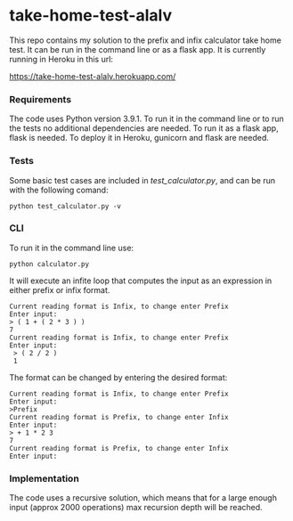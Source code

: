 # take-home-test-alalv

This repo contains my solution to the prefix and infix calculator take home test. It can be run in the command line or as a flask app.
It is currently running in Heroku in this url:

https://take-home-test-alalv.herokuapp.com/

### Requirements

The code uses Python version 3.9.1.
To run it in the command line or to run the tests no additional dependencies are needed.
To run it as a flask app, flask is needed.
To deploy it in Heroku, gunicorn and flask are needed.

### Tests

Some basic test cases are included in *test_calculator.py*, and can be run with the following comand:

```
python test_calculator.py -v
```

### CLI

To run it in the command line use:

```
python calculator.py
```
It will execute an infite loop that computes the input as an expression in either prefix or infix format.
```
Current reading format is Infix, to change enter Prefix
Enter input:
> ( 1 + ( 2 * 3 ) )
7
Current reading format is Infix, to change enter Prefix
Enter input:
 > ( 2 / 2 )
 1
 ```
 The format can be changed by entering the desired format:
 ```
 Current reading format is Infix, to change enter Prefix
Enter input:
>Prefix
Current reading format is Prefix, to change enter Infix
Enter input:
> + 1 * 2 3
7
Current reading format is Prefix, to change enter Infix
Enter input:
```

### Implementation

The code uses a recursive solution, which means that for a large enough input (approx 2000 operations) max recursion depth will be reached. 
